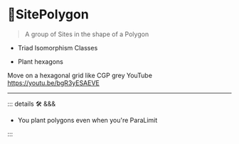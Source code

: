 # 🔻<via>SitePolygon</via>

> A group of Sites in the shape of a Polygon

- Triad Isomorphism Classes

- Plant hexagons

Move on a hexagonal grid like CGP grey YouTube
<https://youtu.be/bgR3yESAEVE>

---

<!-- =================================================== -->
<!-- =================================================== -->
<!-- =================================================== -->
<!-- =================================================== -->
<!-- =================================================== -->
::: details 🛠 <dev>&&&</dev>

- You plant polygons even when you're ParaLimit

:::
